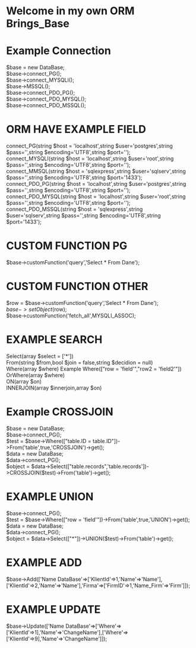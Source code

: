 # Welcome in my own ORM Brings_Base
# Example Connection
$base = new DataBase;</br>
$base->connect_PG();</br>
$base->connect_MYSQLI();</br>
$base->MSSQL();</br>
$base->connect_PDO_PG();</br>
$base->connect_PDO_MYSQL();</br>
$base->connect_PDO_MSSQL();
# ORM HAVE EXAMPLE FIELD
connect_PG(string $host = 'localhost',string $user='postgres',string $pass='',string $encoding='UTF8',string $port='');</br>
connect_MYSQLI(string $host = 'localhost',string $user='root',string $pass='',string $encoding='UTF8',string $port='');</br>
connect_MMSQL(string $host = 'sqlexpress',string $user='sqlserv',string $pass='',string $encoding='UTF8',string $port='1433');</br>
connect_PDO_PG(string $host = 'localhost',string $user='postgres',string $pass='',string $encoding='UTF8',string $port='');</br>
connect_PDO_MYSQL(string $host = 'localhost',string $user='root',string $pass='',string $encoding='UTF8',string $port='');</br>
connect_PDO_MSSQL(string $host = 'sqlexpress',string $user='sqlserv',string $pass='',string $encoding='UTF8',string $port='1433');
# CUSTOM FUNCTION PG
$base->customFunction('query','Select * From Dane');
# CUSTOM FUNCTION OTHER
$row = $base->customFunction('query','Select * From Dane');</br>
$base->setObject($row);</br>
$base->customFunction('fetch_all',MYSQLI_ASSOC);
# EXAMPLE SEARCH
Select(array $select = ['*'])</br>
From(string $from,bool $join = false,string $decidion = null)</br>
Where(array $where) Example Where(["row = 'field'","row2 = 'field2'"])</br>
OrWhere(array $where)</br>
ON(array $on)</br>
INNERJOIN(array $innerjoin,array $on)</br>
# Example CROSSJOIN
$base = new DataBase;</br>
	$base->connect_PG();</br>
	$test = $base->Where(["table.ID = table.ID"])->From('table',true,'CROSSJOIN')->get();</br>
	$data = new DataBase;</br>
	$data->connect_PG();</br>
	$object = $data->Select(["table.records",'table.records'])->CROSSJOIN($test)->From('table')->get();
# EXAMPLE UNION
$base->connect_PG();</br>
	$test = $base->Where(["row = 'field'"])->From('table',true,'UNION')->get();</br>
	$data = new DataBase;</br>
	$data->connect_PG();</br>
	$object = $data->Select(["*"])->UNION($test)->From('table')->get();
# EXAMPLE ADD
$base->Add(['Name DataBase'=>['KlientId'=>1,'Name'=>'Name'],['KlientId'=>2,'Name'=>'Name'],'Firma'=>['FirmID'=>1,'Name_Firm'=>'Firm']]);
# EXAMPLE UPDATE
$base->Update(['Name DataBase'=>['Where'=>['KlientId'=>1],'Name'=>'ChangeName'],['Where'=>['KlientId'=>9],'Name'=>'ChangeName']]);
